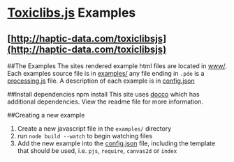 # [Toxiclibs.js](http://github.com/hapticdata/toxiclibsjs) Examples
## [http://haptic-data.com/toxiclibsjs](http://haptic-data.com/toxiclibsjs)

##The Examples
The sites rendered example html files are located in [www/](./www). Each examples source file is in [examples/](./examples) any file ending in `.pde` is a [processing.js](http://processingjs.org) file. A description of each example is in [config.json](./config.json)


##Install dependencies
		npm install
This site uses [docco](http://jashkenas.github.com/docco/) which has additional dependencies. View the readme file for more information.


##Creating a new example
1.	Create a new javascript file in the `examples/` directory
1.	run `node build --watch` to begin watching files
1.	Add the new example into the [config.json](./config.json) file, including
the template that should be used, i.e. `pjs`, `require`, `canvas2d` or `index`
